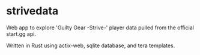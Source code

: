 # strivedata

Web app to explore 'Guilty Gear -Strive-' player data pulled 
from the official start.gg api.

Written in Rust using actix-web, sqlite database, and tera templates.